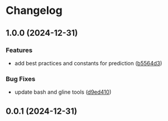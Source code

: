 # Changelog

## 1.0.0 (2024-12-31)


### Features

* add best practices and constants for prediction ([b5564d3](https://github.com/atinylittleshell/gsh/commit/b5564d3717b1d0441142c5ac848f4bc6f188cb10))


### Bug Fixes

* update bash and gline tools ([d9ed410](https://github.com/atinylittleshell/gsh/commit/d9ed410c3c385cbee6fc8999c5ddf7fe49b9b945))

## 0.0.1 (2024-12-31)
